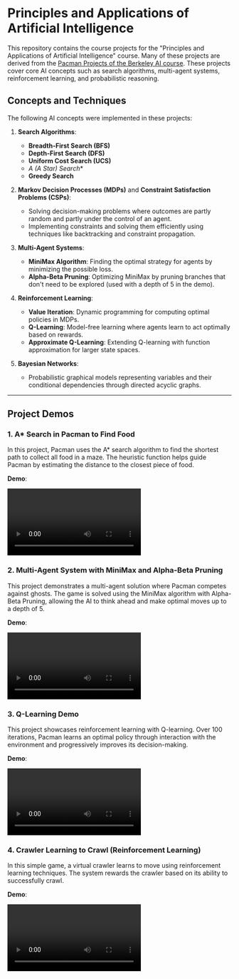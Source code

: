 # Principles and Applications of Artificial Intelligence

This repository contains the course projects for the "Principles and Applications of Artificial Intelligence" course. Many of these projects are derived from the [Pacman Projects of the Berkeley AI course](http://ai.berkeley.edu/project_overview.html). These projects cover core AI concepts such as search algorithms, multi-agent systems, reinforcement learning, and probabilistic reasoning.

## Concepts and Techniques

The following AI concepts were implemented in these projects:

1. **Search Algorithms**:
   - **Breadth-First Search (BFS)**
   - **Depth-First Search (DFS)**
   - **Uniform Cost Search (UCS)**
   - **A* (A Star) Search**
   - **Greedy Search**

2. **Markov Decision Processes (MDPs)** and **Constraint Satisfaction Problems (CSPs)**:
   - Solving decision-making problems where outcomes are partly random and partly under the control of an agent.
   - Implementing constraints and solving them efficiently using techniques like backtracking and constraint propagation.

3. **Multi-Agent Systems**:
   - **MiniMax Algorithm**: Finding the optimal strategy for agents by minimizing the possible loss.
   - **Alpha-Beta Pruning**: Optimizing MiniMax by pruning branches that don't need to be explored (used with a depth of 5 in the demo).

4. **Reinforcement Learning**:
   - **Value Iteration**: Dynamic programming for computing optimal policies in MDPs.
   - **Q-Learning**: Model-free learning where agents learn to act optimally based on rewards.
   - **Approximate Q-Learning**: Extending Q-learning with function approximation for larger state spaces.

5. **Bayesian Networks**:
   - Probabilistic graphical models representing variables and their conditional dependencies through directed acyclic graphs.

---

## Project Demos

### 1. A* Search in Pacman to Find Food
In this project, Pacman uses the A* search algorithm to find the shortest path to collect all food in a maze. The heuristic function helps guide Pacman by estimating the distance to the closest piece of food.

**Demo**:

<video src="https://github.com/user-attachments/assets/a054ed87-c39f-401c-b5bb-4fa5ee167e66">|

### 2. Multi-Agent System with MiniMax and Alpha-Beta Pruning
This project demonstrates a multi-agent solution where Pacman competes against ghosts. The game is solved using the MiniMax algorithm with Alpha-Beta Pruning, allowing the AI to think ahead and make optimal moves up to a depth of 5.

**Demo**:  

<video src="https://github.com/user-attachments/assets/870971dd-4213-4a2c-bb0f-477a06da200c">|

### 3. Q-Learning Demo
This project showcases reinforcement learning with Q-learning. Over 100 iterations, Pacman learns an optimal policy through interaction with the environment and progressively improves its decision-making.

**Demo**:
 
<video src="https://github.com/user-attachments/assets/7a1715bd-a3f0-4f05-85b0-131b4e47ec2c">|

### 4. Crawler Learning to Crawl (Reinforcement Learning)
In this simple game, a virtual crawler learns to move using reinforcement learning techniques. The system rewards the crawler based on its ability to successfully crawl.

**Demo**:  

<video src="https://github.com/user-attachments/assets/968cfe0e-2aed-474f-8787-aa0f1f906eec">|